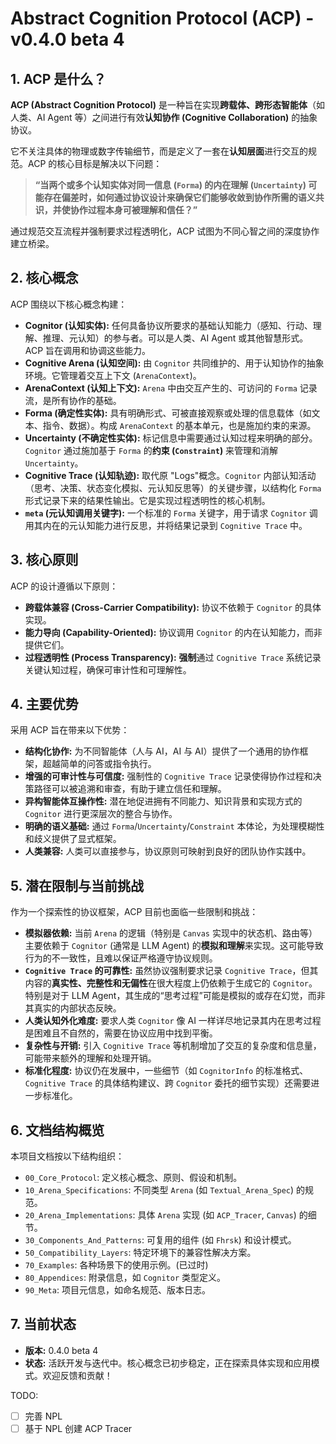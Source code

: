 # Abstract Cognition Protocol (ACP) - v0.4.0 beta 4

## 1. ACP 是什么？

**ACP (Abstract Cognition Protocol)** 是一种旨在实现**跨载体、跨形态智能体**（如人类、AI Agent 等）之间进行有效**认知协作 (Cognitive Collaboration)** 的抽象协议。

它不关注具体的物理或数字传输细节，而是定义了一套在**认知层面**进行交互的规范。ACP 的核心目标是解决以下问题：

> **“当两个或多个认知实体对同一信息 (`Forma`) 的内在理解 (`Uncertainty`) 可能存在偏差时，如何通过协议设计来确保它们能够收敛到协作所需的语义共识，并使协作过程本身可被理解和信任？”**

通过规范交互流程并强制要求过程透明化，ACP 试图为不同心智之间的深度协作建立桥梁。

## 2. 核心概念

ACP 围绕以下核心概念构建：

*   **Cognitor (认知实体):** 任何具备协议所要求的基础认知能力（感知、行动、理解、推理、元认知）的参与者。可以是人类、AI Agent 或其他智慧形式。ACP 旨在调用和协调这些能力。
*   **Cognitive Arena (认知空间):** 由 `Cognitor` 共同维护的、用于认知协作的抽象环境。它管理着交互上下文 (`ArenaContext`)。
*   **ArenaContext (认知上下文):** `Arena` 中由交互产生的、可访问的 `Forma` 记录流，是所有协作的基础。
*   **Forma (确定性实体):** 具有明确形式、可被直接观察或处理的信息载体（如文本、指令、数据）。构成 `ArenaContext` 的基本单元，也是施加约束的来源。
*   **Uncertainty (不确定性实体):** 标记信息中需要通过认知过程来明确的部分。`Cognitor` 通过施加基于 `Forma` 的**约束 (`Constraint`)** 来管理和消解 `Uncertainty`。
*   **Cognitive Trace (认知轨迹):** 取代原 "Logs"概念。`Cognitor` 内部认知活动（思考、决策、状态变化模拟、元认知反思等）的关键步骤，以结构化 `Forma` 形式记录下来的结果性输出。它是实现过程透明性的核心机制。
*   **`meta` (元认知调用关键字):** 一个标准的 `Forma` 关键字，用于请求 `Cognitor` 调用其内在的元认知能力进行反思，并将结果记录到 `Cognitive Trace` 中。

## 3. 核心原则

ACP 的设计遵循以下原则：

*   **跨载体兼容 (Cross-Carrier Compatibility):** 协议不依赖于 `Cognitor` 的具体实现。
*   **能力导向 (Capability-Oriented):** 协议调用 `Cognitor` 的内在认知能力，而非提供它们。
*   **过程透明性 (Process Transparency):** **强制**通过 `Cognitive Trace` 系统记录关键认知过程，确保可审计性和可理解性。

## 4. 主要优势

采用 ACP 旨在带来以下优势：

*   **结构化协作:** 为不同智能体（人与 AI，AI 与 AI）提供了一个通用的协作框架，超越简单的问答或指令执行。
*   **增强的可审计性与可信度:** 强制性的 `Cognitive Trace` 记录使得协作过程和决策路径可以被追溯和审查，有助于建立信任和理解。
*   **异构智能体互操作性:** 潜在地促进拥有不同能力、知识背景和实现方式的 `Cognitor` 进行更深层次的整合与协作。
*   **明确的语义基础:** 通过 `Forma`/`Uncertainty`/`Constraint` 本体论，为处理模糊性和歧义提供了显式框架。
*   **人类兼容:** 人类可以直接参与，协议原则可映射到良好的团队协作实践中。

## 5. 潜在限制与当前挑战

作为一个探索性的协议框架，ACP 目前也面临一些限制和挑战：

*   **模拟器依赖:** 当前 `Arena` 的逻辑（特别是 `Canvas` 实现中的状态机、路由等）主要依赖于 `Cognitor` (通常是 LLM Agent) 的**模拟和理解**来实现。这可能导致行为的不一致性，且难以保证严格遵守协议规则。
*   **`Cognitive Trace` 的可靠性:** 虽然协议强制要求记录 `Cognitive Trace`，但其内容的**真实性、完整性和无偏性**在很大程度上仍依赖于生成它的 `Cognitor`。特别是对于 LLM Agent，其生成的“思考过程”可能是模拟的或存在幻觉，而非其真实的内部状态反映。
*   **人类认知外化难度:** 要求人类 `Cognitor` 像 AI 一样详尽地记录其内在思考过程是困难且不自然的，需要在协议应用中找到平衡。
*   **复杂性与开销:** 引入 `Cognitive Trace` 等机制增加了交互的复杂度和信息量，可能带来额外的理解和处理开销。
*   **标准化程度:** 协议仍在发展中，一些细节（如 `CognitorInfo` 的标准格式、`Cognitive Trace` 的具体结构建议、跨 `Cognitor` 委托的细节实现）还需要进一步标准化。

## 6. 文档结构概览

本项目文档按以下结构组织：

*   `00_Core_Protocol`: 定义核心概念、原则、假设和机制。
*   `10_Arena_Specifications`: 不同类型 `Arena` (如 `Textual_Arena_Spec`) 的规范。
*   `20_Arena_Implementations`: 具体 `Arena` 实现 (如 `ACP_Tracer`, `Canvas`) 的细节。
*   `30_Components_And_Patterns`: 可复用的组件 (如 `Fhrsk`) 和设计模式。
*   `50_Compatibility_Layers`: 特定环境下的兼容性解决方案。
*   `70_Examples`: 各种场景下的使用示例。(已过时)
*   `80_Appendices`: 附录信息，如 `Cognitor` 类型定义。
*   `90_Meta`: 项目元信息，如命名规范、版本日志。

## 7. 当前状态

*   **版本:** 0.4.0 beta 4
*   **状态:** 活跃开发与迭代中。核心概念已初步稳定，正在探索具体实现和应用模式。欢迎反馈和贡献！

TODO:

- [ ] 完善 NPL
- [ ] 基于 NPL 创建 ACP Tracer
